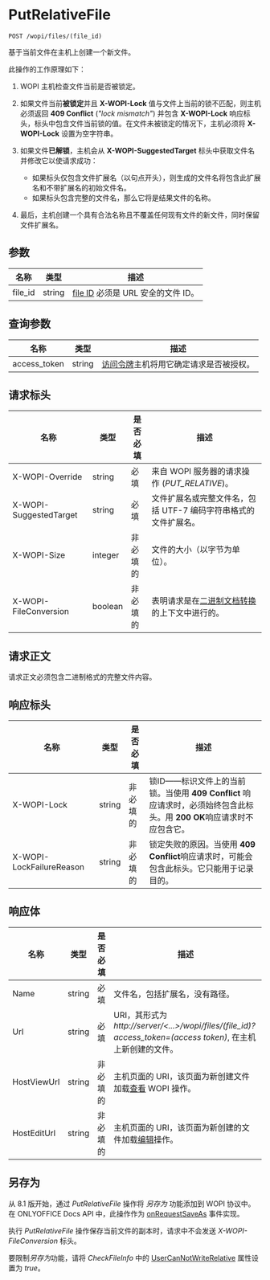 ﻿# PutRelativeFile

`POST /wopi/files/(file_id)`

基于当前文件在主机上创建一个新文件。

此操作的工作原理如下：

1. WOPI 主机检查文件当前是否被锁定。

2. 如果文件当前**被锁定**并且 **X-WOPI-Lock** 值与文件上当前的锁不匹配，则主机必须返回 **409 Conflict** (*"lock mismatch"*) 并包含 **X-WOPI-Lock** 响应标头，标头中包含文件当前锁的值。在文件未被锁定的情况下，主机必须将 **X-WOPI-Lock** 设置为空字符串。

3. 如果文件**已解锁**，主机会从 **X-WOPI-SuggestedTarget** 标头中获取文件名并修改它以使请求成功：

   - 如果标头仅包含文件扩展名（以句点开头），则生成的文件名将包含此扩展名和不带扩展名的初始文件名。
   - 如果标头包含完整的文件名，那么它将是结果文件的名称。

4. 最后，主机创建一个具有合法名称且不覆盖任何现有文件的新文件，同时保留文件扩展名。

## 参数

| 名称     | 类型   | 描述                                                                 |
| -------- | ------ | --------------------------------------------------------------------------- |
| file\_id | string | [file ID](../key-concepts.md#file-id) 必须是 URL 安全的文件 ID。 |

## 查询参数

| 名称          | 类型   | 描述                                                                                                                          |
| ------------- | ------ | ------------------------------------------------------------------------------------------------------------------------------------ |
| access\_token | string | [访问令牌](../key-concepts.md#access-token)主机将用它确定请求是否被授权。 |

## 请求标头

| 名称                   | 类型    | 是否必填 | 描述                                                                                                                           |
| ---------------------- | ------- | -------- | ------------------------------------------------------------------------------------------------------------------------------------- |
| X-WOPI-Override        | string  | 必填 | 来自 WOPI 服务器的请求操作 (*PUT_RELATIVE*)。                                                                      |
| X-WOPI-SuggestedTarget | string  | 必填 | 文件扩展名或完整文件名，包括 UTF-7 编码字符串格式的文件扩展名。                         |
| X-WOPI-Size            | integer | 非必填的 | 文件的大小（以字节为单位）。                                                                                                        |
| X-WOPI-FileConversion  | boolean | 非必填的 | 表明请求是在[二进制文档转换](../editing-binary-documents.md)的上下文中进行的。|

## 请求正文

请求正文必须包含二进制格式的完整文件内容。

## 响应标头

| 名称                     | 类型   | 是否必填 | 描述                                                                                                                                                                                                               |
| ------------------------ | ------ | -------- | ------------------------------------------------------------------------------------------------------------------------------------------------------------------------------------------------------------------------- |
| X-WOPI-Lock              | string | 非必填的 | 锁ID——标识文件上的当前锁。当使用 **409 Conflict** 响应请求时，必须始终包含此标头。用 **200 OK**响应请求时不应包含它。 |
| X-WOPI-LockFailureReason | string | 非必填的 | 锁定失败的原因。当使用 **409 Conflict**响应请求时，可能会包含此标头。它只能用于记录目的。                                                               |

## 响应体

| 名称        | 类型   | 是否必填 | 描述                                                                                                                       |
| ----------- | ------ | -------- | --------------------------------------------------------------------------------------------------------------------------------- |
| Name        | string | 必填 | 文件名，包括扩展名，没有路径。                                                                               |
| Url         | string | 必填 | URI，其形式为 *http\://server/\<...\>/wopi/files/(file\_id)?access\_token=(access token)*, 在主机上新创建的文件。 |
| HostViewUrl | string | 非必填的 | 主机页面的 URI，该页面为新创建文件加载[查看](../wopi-discovery.md#view) WOPI 操作。    |
| HostEditUrl | string | 非必填的 | 主机页面的 URI，该页面为新创建的文件加载[编辑](../wopi-discovery.md#edit)操作。             |

## 另存为

从 8.1 版开始，通过 *PutRelativeFile* 操作将 *另存为* 功能添加到 WOPI 协议中。在 ONLYOFFICE Docs API 中，此操作作为 [onRequestSaveAs](../../usage-api/config/events.md#onrequestsaveas) 事件实现。

执行 *PutRelativeFile* 操作保存当前文件的副本时，请求中不会发送 *X-WOPI-FileConversion* 标头。

要限制*另存为*功能，请将 *CheckFileInfo* 中的 [UserCanNotWriteRelative](./checkfileinfo.md#UserCanNotWriteRelative) 属性设置为 *true*。
